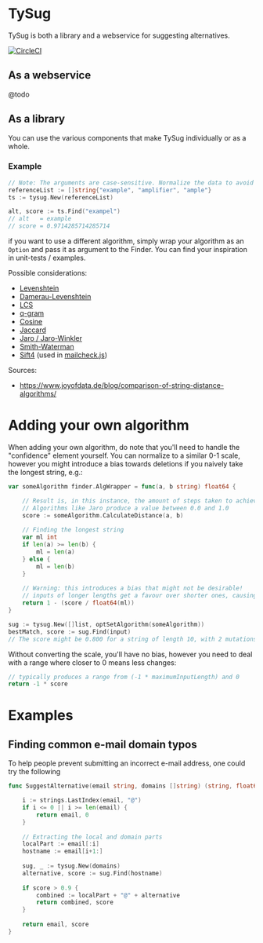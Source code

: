 # TySug
TySug is both a library and a webservice for suggesting alternatives.

[![CircleCI](https://circleci.com/gh/Dynom/TySug.svg?style=svg)](https://circleci.com/gh/Dynom/TySug)

## As a webservice
@todo

## As a library
You can use the various components that make TySug individually or as a whole.

### Example
```go
// Note: The arguments are case-sensitive. Normalize the data to avoid possible problems 
referenceList := []string{"example", "amplifier", "ample"}
ts := tysug.New(referenceList)

alt, score := ts.Find("exampel")
// alt   = example
// score = 0.9714285714285714 
```
if you want to use a different algorithm, simply wrap your algorithm as an `Option` and pass it as argument to the Finder. You can find your inspiration in unit-tests / examples.

Possible considerations:
 - [Levenshtein](https://en.wikipedia.org/wiki/Levenshtein_distance)
 - [Damerau-Levenshtein](https://en.wikipedia.org/wiki/Damerau%E2%80%93Levenshtein_distance)
 - [LCS](https://en.wikipedia.org/wiki/Longest_common_subsequence_problem)
 - [q-gram](https://en.wikipedia.org/wiki/N-gram)
 - [Cosine](https://en.wikipedia.org/wiki/Cosine_similarity)
 - [Jaccard](https://en.wikipedia.org/wiki/Jaccard_index)
 - [Jaro / Jaro-Winkler](https://en.wikipedia.org/wiki/Jaro%E2%80%93Winkler_distance)
 - [Smith-Waterman](https://en.wikipedia.org/wiki/Smith%E2%80%93Waterman_algorithm)
 - [Sift4](https://siderite.blogspot.com/2014/11/super-fast-and-accurate-string-distance.html) (used in [mailcheck.js](https://github.com/mailcheck/mailcheck))
 
Sources:
 - https://www.joyofdata.de/blog/comparison-of-string-distance-algorithms/

# Adding your own algorithm
When adding your own algorithm, do note that you'll need to handle the "confidence" element yourself. You can normalize to a similar 0-1 scale, however you might introduce a bias towards deletions if you naively take the longest string, e.g.:
```go
var someAlgorithm finder.AlgWrapper = func(a, b string) float64 {

    // Result is, in this instance, the amount of steps taken to achieve similarity
    // Algorithms like Jaro produce a value between 0.0 and 1.0
    score := someAlgorithm.CalculateDistance(a, b)
    
    // Finding the longest string
    var ml int
    if len(a) >= len(b) {
        ml = len(a)
    } else {
        ml = len(b)
    }
    
    // Warning: this introduces a bias that might not be desirable!
    // inputs of longer lengths get a favour over shorter ones, causing deletions to weigh less.
    return 1 - (score / float64(ml))
}

sug := tysug.New([]list, optSetAlgorithm(someAlgorithm))
bestMatch, score := sug.Find(input)
// The score might be 0.800 for a string of length 10, with 2 mutations
```

Without converting the scale, you'll have no bias, however you need to deal with a range where closer to 0 means less changes:
```go
// typically produces a range from (-1 * maximumInputLength) and 0
return -1 * score
```

# Examples
## Finding common e-mail domain typos
To help people prevent submitting an incorrect e-mail address, one could try the following

```go
func SuggestAlternative(email string, domains []string) (string, float64) {

    i := strings.LastIndex(email, "@")
    if i <= 0 || i >= len(email) {
        return email, 0
    }
    
    // Extracting the local and domain parts
    localPart := email[:i]
    hostname := email[i+1:]
    
    sug, _ := tysug.New(domains)
    alternative, score := sug.Find(hostname)
    
    if score > 0.9 {
        combined := localPart + "@" + alternative
        return combined, score
    }
    
    return email, score
}
```